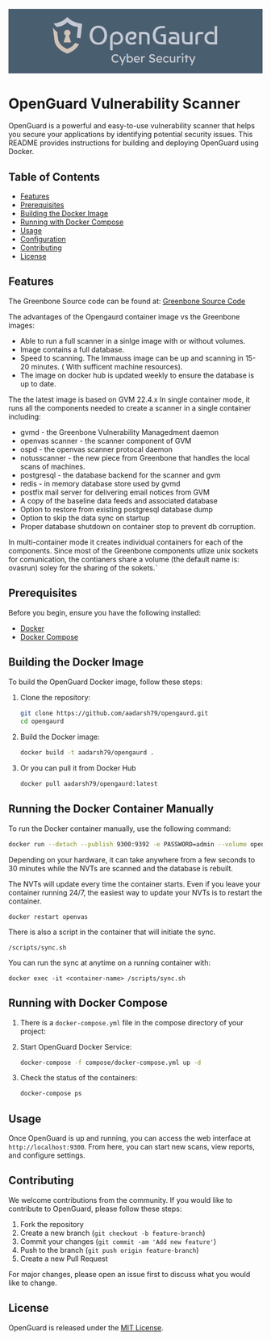 ![OpenGuard Logo](images/opengaurd.png)

# OpenGuard Vulnerability Scanner

OpenGuard is a powerful and easy-to-use vulnerability scanner that helps you secure your applications by identifying potential security issues. This README provides instructions for building and deploying OpenGuard using Docker.

## Table of Contents

- [Features](#features)
- [Prerequisites](#prerequisites)
- [Building the Docker Image](#building-the-docker-image)
- [Running with Docker Compose](#running-with-docker-compose)
- [Usage](#usage)
- [Configuration](#configuration)
- [Contributing](#contributing)
- [License](#license)

## Features

The Greenbone Source code can be found at:
[Greenbone Source Code](https://github.com/greenbone)

The advantages of the Opengaurd container image vs the Greenbone images:
- Able to run a full scanner in a sinlge image with or without volumes. 
- Image contains a full database.
- Speed to scanning. The Immauss image can be up and scanning in 15-20 minutes. ( With sufficent machine resources).
- The image on docker hub is updated weekly to ensure the database is up to date.

The the latest image is based on GVM 22.4.x  In single container mode, it runs all the components needed to create a scanner in a single container including:
- gvmd - the Greenbone Vulnerability Managedment daemon
- openvas scanner - the scanner component of GVM
- ospd - the openvas scanner protocal daemon
- notusscanner - the new piece from Greenbone that handles the local scans of machines.
- postgresql - the database backend for the scanner and gvm
- redis - in memory database store used by gvmd 
- postfix mail server for delivering email notices from GVM
- A copy of the baseline data feeds and associated database
- Option to restore from existing postgresql database dump
- Option to skip the data sync on startup
- Proper database shutdown on container stop to prevent db corruption. 

In multi-container mode it creates individual containers for each of the components. Since most of the Greenbone components utlize unix sockets for comunication, the contianers share a volume (the default name is: ovasrun) soley for the sharing of the sokets.`

## Prerequisites

Before you begin, ensure you have the following installed:

- [Docker](https://www.docker.com/get-started)
- [Docker Compose](https://docs.docker.com/compose/install/)

## Building the Docker Image

To build the OpenGuard Docker image, follow these steps:

1. Clone the repository:
    ```sh
    git clone https://github.com/aadarsh79/opengaurd.git
    cd opengaurd
    ```

2. Build the Docker image:
    ```sh
    docker build -t aadarsh79/opengaurd .
    ```

3. Or you can pull it from Docker Hub
    ```sh
    docker pull aadarsh79/opengaurd:latest
    ```

## Running the Docker Container Manually

To run the Docker container manually, use the following command:

```sh
docker run --detach --publish 9300:9392 -e PASSWORD=admin --volume openvas:/data --name opengaurd aadarsh79/opengaurd
```
Depending on your hardware, it can take anywhere from a few seconds to 30 minutes while the NVTs are scanned and the database is rebuilt. 

The NVTs will update every time the container starts. Even if you leave your container running 24/7, the easiest way to update your NVTs is to restart the container.
```
docker restart openvas
```

There is also a script in the container that will initiate the sync. 
```
/scripts/sync.sh
```
You can run the sync at anytime on a running container with:
```
docker exec -it <container-name> /scripts/sync.sh
```

## Running with Docker Compose

1. There is a `docker-compose.yml` file in the compose directory of your project:

2. Start OpenGuard Docker Service:
    ```sh
    docker-compose -f compose/docker-compose.yml up -d
    ```

3. Check the status of the containers:
    ```sh
    docker-compose ps
    ```

## Usage

Once OpenGuard is up and running, you can access the web interface at `http://localhost:9300`. From here, you can start new scans, view reports, and configure settings.

## Contributing

We welcome contributions from the community. If you would like to contribute to OpenGuard, please follow these steps:

1. Fork the repository
2. Create a new branch (`git checkout -b feature-branch`)
3. Commit your changes (`git commit -am 'Add new feature'`)
4. Push to the branch (`git push origin feature-branch`)
5. Create a new Pull Request

For major changes, please open an issue first to discuss what you would like to change.

## License

OpenGuard is released under the [MIT License](LICENSE).

